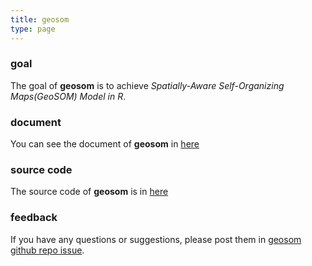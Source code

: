 ```yaml
---
title: geosom
type: page
---
```


### goal

The goal of **geosom** is to achieve *Spatially-Aware Self-Organizing Maps(GeoSOM) Model 
in R*.

### document

You can see the document of **geosom** in [here](https://spatlyu.github.io/geosom/)

### source code

The source code of **geosom** is in [here](https://github.com/SpatLyu/geosom/)

### feedback

If you have any questions or suggestions, please post them in [geosom github repo issue](https://github.com/SpatLyu/geosom/issues).
